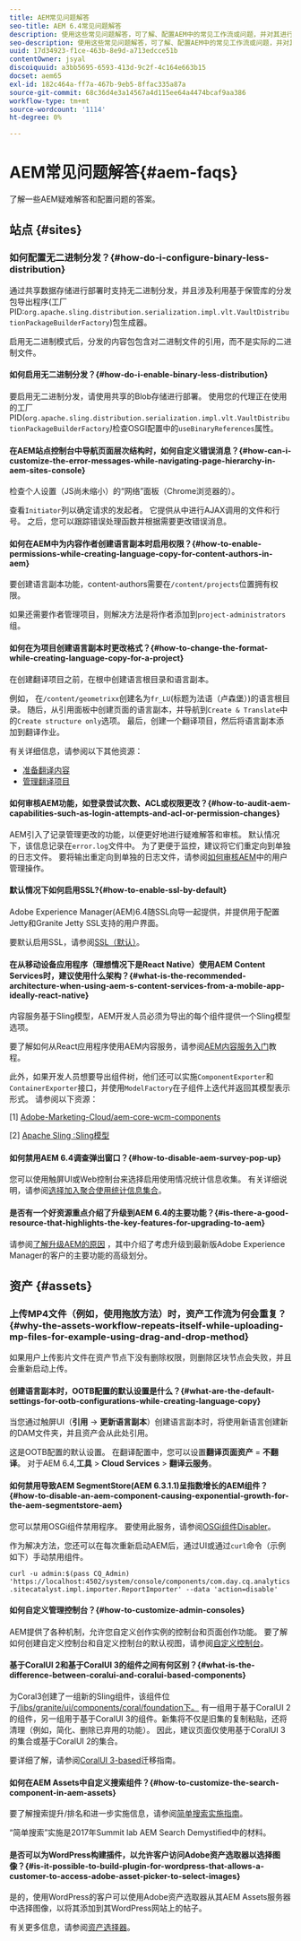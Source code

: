 ```yaml
---
title: AEM常见问题解答
seo-title: AEM 6.4常见问题解答
description: 使用这些常见问题解答，可了解、配置AEM中的常见工作流或问题，并对其进行故障诊断。
seo-description: 使用这些常见问题解答，可了解、配置AEM中的常见工作流或问题，并对其进行故障诊断。
uuid: 17d34923-f1ce-463b-8e9d-a713edcce51b
contentOwner: jsyal
discoiquuid: a3bb5695-6593-413d-9c2f-4c164e663b15
docset: aem65
exl-id: 182c464a-ff7a-467b-9eb5-8ffac335a87a
source-git-commit: 68c36d4e3a14567a4d115ee64a4474bcaf9aa386
workflow-type: tm+mt
source-wordcount: '1114'
ht-degree: 0%

---
```


# AEM常见问题解答{#aem-faqs}

了解一些AEM疑难解答和配置问题的答案。

## 站点 {#sites}

### 如何配置无二进制分发？{#how-do-i-configure-binary-less-distribution}

通过共享数据存储进行部署时支持无二进制分发，并且涉及利用基于保管库的分发包导出程序(工厂PID:`org.apache.sling.distribution.serialization.impl.vlt.VaultDistributionPackageBuilderFactory`)包生成器。

启用无二进制模式后，分发的内容包包含对二进制文件的引用，而不是实际的二进制文件。

#### 如何启用无二进制分发？{#how-do-i-enable-binary-less-distribution}

要启用无二进制分发，请使用共享的Blob存储进行部署。
使用您的代理正在使用的工厂PID(`org.apache.sling.distribution.serialization.impl.vlt.VaultDistributionPackageBuilderFactory`*)*&#x200B;检查OSGI配置中的`useBinaryReferences`属性。

#### 在AEM站点控制台中导航页面层次结构时，如何自定义错误消息？{#how-can-i-customize-the-error-messages-while-navigating-page-hierarchy-in-aem-sites-console}

检查个人设置（JS尚未缩小）的“网络”面板（Chrome浏览器的）。

查看`Initiator`列以确定请求的发起者。 它提供从中进行AJAX调用的文件和行号。 之后，您可以跟踪错误处理函数并根据需要更改错误消息。

#### 如何在AEM中为内容作者创建语言副本时启用权限？{#how-to-enable-permissions-while-creating-language-copy-for-content-authors-in-aem}

要创建语言副本功能，content-authors需要在`/content/projects`位置拥有权限。

如果还需要作者管理项目，则解决方法是将作者添加到`project-administrators`组。

#### 如何在为项目创建语言副本时更改格式？{#how-to-change-the-format-while-creating-language-copy-for-a-project}

在创建翻译项目之前，在根中创建语言根目录和语言副本。

例如，
在`/content/geometrixx`创建名为`fr_LU`(标题为法语（卢森堡）)的语言根目录。 随后，从引用面板中创建页面的语言副本，并导航到`Create & Translate`中的`Create structure only`选项。 最后，创建一个翻译项目，然后将语言副本添加到翻译作业。

有关详细信息，请参阅以下其他资源：

* [准备翻译内容](/help/sites-administering/tc-prep.md)
* [管理翻译项目](/help/sites-administering/tc-manage.md)

#### 如何审核AEM功能，如登录尝试次数、ACL或权限更改？{#how-to-audit-aem-capabilities-such-as-login-attempts-and-acl-or-permission-changes}

AEM引入了记录管理更改的功能，以便更好地进行疑难解答和审核。 默认情况下，该信息记录在`error.log`文件中。 为了更便于监控，建议将它们重定向到单独的日志文件。
要将输出重定向到单独的日志文件，请参阅[如何审核AEM](/help/sites-administering/audit-user-management-operations.md)中的用户管理操作。

#### 默认情况下如何启用SSL?{#how-to-enable-ssl-by-default}

Adobe Experience Manager(AEM)6.4随SSL向导一起提供，并提供用于配置Jetty和Granite Jetty SSL支持的用户界面。

要默认启用SSL，请参阅[SSL（默认）](/help/sites-administering/ssl-by-default.md)。

#### 在从移动设备应用程序（理想情况下是React Native）使用AEM Content Services时，建议使用什么架构？{#what-is-the-recommended-architecture-when-using-aem-s-content-services-from-a-mobile-app-ideally-react-native}

内容服务基于Sling模型，AEM开发人员必须为导出的每个组件提供一个Sling模型选项。

要了解如何从React应用程序使用AEM内容服务，请参阅[AEM内容服务入门](https://helpx.adobe.com/experience-manager/kt/sites/using/content-services-tutorial-use.html)教程。

此外，如果开发人员想要导出组件树，他们还可以实施`ComponentExporter`和`ContainerExporter`接口，并使用`ModelFactory`在子组件上迭代并返回其模型表示形式。 请参阅以下资源：

[1] [Adobe-Marketing-Cloud/aem-core-wcm-components](https://github.com/Adobe-Marketing-Cloud/aem-core-wcm-components/blob/master/bundles/core/src/main/java/com/adobe/cq/wcm/core/components/internal/models/v1/PageImpl.java#L245)

[2] [Apache Sling :Sling模型](https://sling.apache.org/documentation/bundles/models.html)

#### 如何禁用AEM 6.4调查弹出窗口？{#how-to-disable-aem-survey-pop-up}

您可以使用触屏UI或Web控制台来选择启用使用情况统计信息收集。 有关详细说明，请参阅[选择加入聚合使用统计信息集合](/help/sites-deploying/opt-in-aggregated-usage-statistics.md)。

#### 是否有一个好资源重点介绍了升级到AEM 6.4的主要功能？{#is-there-a-good-resource-that-highlights-the-key-features-for-upgrading-to-aem}

请参阅[了解升级AEM的原因](https://helpx.adobe.com/experience-manager/kt/platform-repository/using/upgrade-aem-article-understand.html) ，其中介绍了考虑升级到最新版Adobe Experience Manager的客户的主要功能的高级划分。

## 资产 {#assets}

### 上传MP4文件（例如，使用拖放方法）时，资产工作流为何会重复？{#why-the-assets-workflow-repeats-itself-while-uploading-mp-files-for-example-using-drag-and-drop-method}

如果用户上传影片文件在资产节点下没有删除权限，则删除区块节点会失败，并且会重新启动上传。

#### 创建语言副本时，OOTB配置的默认设置是什么？{#what-are-the-default-settings-for-ootb-configurations-while-creating-language-copy}

当您通过触屏UI（**引用** -> **更新语言副本**）创建语言副本时，将使用新语言创建新的DAM文件夹，并且资产会从此处引用。

这是OOTB配置的默认设置。 在翻译配置中，您可以设置&#x200B;**翻译页面资产** = **不翻译**。
对于AEM 6.4,**工具** > **Cloud Services** > **翻译云服务**。

#### 如何禁用导致AEM SegmentStore(AEM 6.3.1.1)呈指数增长的AEM组件？{#how-to-disable-an-aem-component-causing-exponential-growth-for-the-aem-segmentstore-aem}

您可以禁用OSGi组件禁用程序。 要使用此服务，请参阅[OSGi组件Disabler](https://adobe-consulting-services.github.io/acs-aem-commons/features/osgi-disablers/component-disabler/index.html)。

作为解决方法，您还可以在每次重新启动AEM后，通过UI或通过`curl`命令（示例如下）手动禁用组件。

`curl -u admin:$(pass CQ_Admin) 'https://localhost:4502/system/console/components/com.day.cq.analytics.sitecatalyst.impl.importer.ReportImporter' --data 'action=disable'`

#### 如何自定义管理控制台？{#how-to-customize-admin-consoles}

AEM提供了各种机制，允许您自定义创作实例的控制台和页面创作功能。 要了解如何创建自定义控制台和自定义控制台的默认视图，请参阅[自定义控制台](/help/sites-developing/customizing-consoles-touch.md)。

#### 基于CoralUI 2和基于CoralUI 3的组件之间有何区别？{#what-is-the-difference-between-coralui-and-coralui-based-components}

为Coral3创建了一组新的Sling组件，该组件位于[/libs/granite/ui/components/coral/foundation下。](https://helpx.adobe.com/experience-manager/6-5/sites/developing/using/reference-materials/granite-ui/api/jcr_root/libs/granite/ui/components/coral/foundation/server.html) 有一组用于基于CoralUI 2的组件，另一组用于基于CoralUI 3的组件。新集将不仅是旧集的复制粘贴，还将清理（例如，简化、删除已弃用的功能）。 因此，建议页面仅使用基于CoralUI 3的集合或基于CoralUI 2的集合。

要详细了解，请参阅[CoralUI 3-based](https://helpx.adobe.com/experience-manager/6-5/sites/developing/using/reference-materials/granite-ui/api/jcr_root/libs/granite/ui/components/legacy/coral2/migration.html)迁移指南。

#### 如何在AEM Assets中自定义搜索组件？{#how-to-customize-the-search-component-in-aem-assets}

要了解搜索提升/排名和进一步实施信息，请参阅[简单搜索实施指南](https://helpx.adobe.com/experience-manager/kt/sites/using/search-tutorial-develop.html)。

“简单搜索”实施是2017年Summit lab AEM Search Demystified中的材料。

#### 是否可以为WordPress构建插件，以允许客户访问Adobe资产选取器以选择图像？{#is-it-possible-to-build-plugin-for-wordpress-that-allows-a-customer-to-access-adobe-asset-picker-to-select-images}

是的，使用WordPress的客户可以使用Adobe资产选取器从其AEM Assets服务器中选择图像，以将其添加到其WordPress网站上的帖子。

有关更多信息，请参阅[资产选择器](../assets/search-assets.md#assetpicker)。
